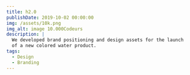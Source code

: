 ```yaml
---
title: h2.0
publishDate: 2019-10-02 00:00:00
img: /assets/10k.png
img_alt: image 10.000Codeurs
description: |
  We developed brand positioning and design assets for the launch
  of a new colored water product.
tags:
  - Design
  - Branding
---
```


>

